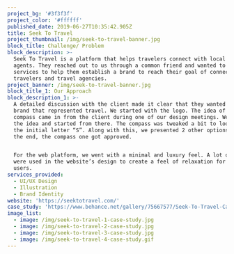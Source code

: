 ```yaml
---
project_bg: '#3f3f3f'
project_color: '#ffffff'
published_date: 2019-06-27T10:35:42.905Z
title: Seek To Travel
project_thumbnail: /img/seek-to-travel-banner.jpg
block_title: Challenge/ Problem
block_description: >-
  Seek To Travel is a platform that helps travelers connect with local travel
  agents. They reached out to us through a common friend and wanted to use our
  services to help them establish a brand to reach their goal of connecting
  travelers and travel agencies.
project_banner: /img/seek-to-travel-banner.jpg
block_title_1: Our Approach
block_description_1: >-
  A detailed discussion with the client made it clear that they wanted a luxury
  brand that represented travel. We started with the logo. The idea of using a
  compass came in from the client during one of our design meetings. We liked
  the idea and started from there. The compass was tweaked a bit to look like
  the initial letter “S”. Along with this, we presented 2 other options, but in
  the end, the compass one got approved. 


  For the web platform, we went with a minimal and luxury feel. A lot of spaces
  were used in the website’s design to create a feel of relaxation for the
  users.
services_provided:
  - UI/UX Design
  - Illustration
  - Brand Identity
website: 'https://seektotravel.com/'
case_study: 'https://www.behance.net/gallery/75667577/Seek-To-Travel-Case-Study'
image_list:
  - image: /img/seek-to-travel-1-case-study.jpg
  - image: /img/seek-to-travel-2-case-study.jpg
  - image: /img/seek-to-travel-3-case-study.jpg
  - image: /img/seek-to-travel-4-case-study.gif
---
```


